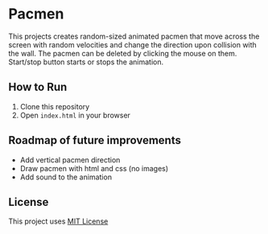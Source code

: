 # Pacmen

This projects creates random-sized animated pacmen that move across the screen with random velocities and change the direction upon collision with the wall. The pacmen can be deleted by clicking the mouse on them. Start/stop button starts or stops the animation.

## How to Run

1. Clone this repository
2. Open `index.html` in your browser

## Roadmap of future improvements

- Add vertical pacmen direction
- Draw pacmen with html and css (no images)
- Add sound to the animation

## License

This project uses [MIT License](./LICENSE)
